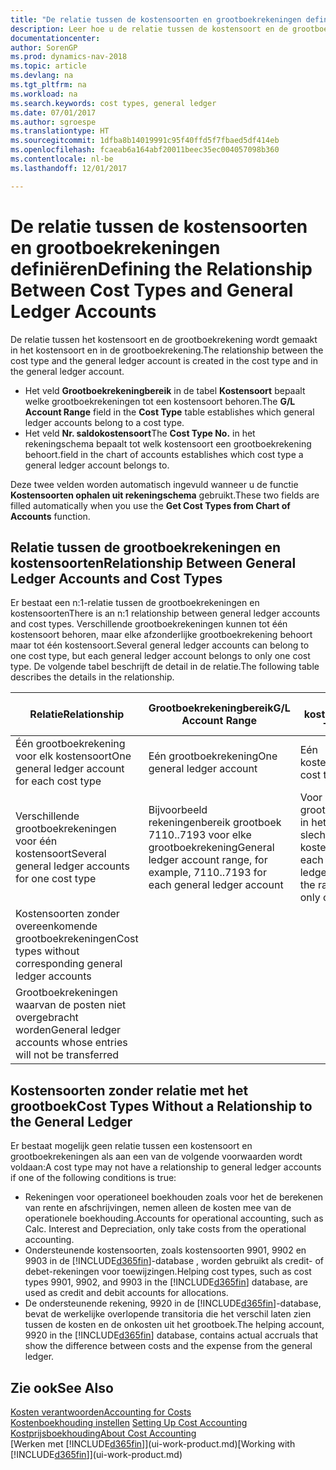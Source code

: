 ```yaml
---
title: "De relatie tussen de kostensoorten en grootboekrekeningen definiëren"
description: Leer hoe u de relatie tussen de kostensoort en de grootboekrekening definieert.
documentationcenter: 
author: SorenGP
ms.prod: dynamics-nav-2018
ms.topic: article
ms.devlang: na
ms.tgt_pltfrm: na
ms.workload: na
ms.search.keywords: cost types, general ledger
ms.date: 07/01/2017
ms.author: sgroespe
ms.translationtype: HT
ms.sourcegitcommit: 1dfba8b14019991c95f40ffd5f7fbaed5df414eb
ms.openlocfilehash: fcaeab6a164abf20011beec35ec004057098b360
ms.contentlocale: nl-be
ms.lasthandoff: 12/01/2017

---
```

# <a name="defining-the-relationship-between-cost-types-and-general-ledger-accounts"></a><span data-ttu-id="0ac07-103">De relatie tussen de kostensoorten en grootboekrekeningen definiëren</span><span class="sxs-lookup"><span data-stu-id="0ac07-103">Defining the Relationship Between Cost Types and General Ledger Accounts</span></span>
<span data-ttu-id="0ac07-104">De relatie tussen het kostensoort en de grootboekrekening wordt gemaakt in het kostensoort en in de grootboekrekening.</span><span class="sxs-lookup"><span data-stu-id="0ac07-104">The relationship between the cost type and the general ledger account is created in the cost type and in the general ledger account.</span></span>  

* <span data-ttu-id="0ac07-105">Het veld **Grootboekrekeningbereik** in de tabel **Kostensoort** bepaalt welke grootboekrekeningen tot een kostensoort behoren.</span><span class="sxs-lookup"><span data-stu-id="0ac07-105">The **G/L Account Range** field in the **Cost Type** table establishes which general ledger accounts belong to a cost type.</span></span>  
* <span data-ttu-id="0ac07-106">Het veld **Nr. saldokostensoort**</span><span class="sxs-lookup"><span data-stu-id="0ac07-106">The **Cost Type No.**</span></span> <span data-ttu-id="0ac07-107">in het rekeningschema bepaalt tot welk kostensoort een grootboekrekening behoort.</span><span class="sxs-lookup"><span data-stu-id="0ac07-107">field in the chart of accounts establishes which cost type a general ledger account belongs to.</span></span>  

<span data-ttu-id="0ac07-108">Deze twee velden worden automatisch ingevuld wanneer u de functie **Kostensoorten ophalen uit rekeningschema** gebruikt.</span><span class="sxs-lookup"><span data-stu-id="0ac07-108">These two fields are filled automatically when you use the **Get Cost Types from Chart of Accounts** function.</span></span>  

## <a name="relationship-between-general-ledger-accounts-and-cost-types"></a><span data-ttu-id="0ac07-109">Relatie tussen de grootboekrekeningen en kostensoorten</span><span class="sxs-lookup"><span data-stu-id="0ac07-109">Relationship Between General Ledger Accounts and Cost Types</span></span>  
<span data-ttu-id="0ac07-110">Er bestaat een n:1-relatie tussen de grootboekrekeningen en kostensoorten</span><span class="sxs-lookup"><span data-stu-id="0ac07-110">There is an n:1 relationship between general ledger accounts and cost types.</span></span> <span data-ttu-id="0ac07-111">Verschillende grootboekrekeningen kunnen tot één kostensoort behoren, maar elke afzonderlijke grootboekrekening behoort maar tot één kostensoort.</span><span class="sxs-lookup"><span data-stu-id="0ac07-111">Several general ledger accounts can belong to one cost type, but each general ledger account belongs to only one cost type.</span></span> <span data-ttu-id="0ac07-112">De volgende tabel beschrijft de detail in de relatie.</span><span class="sxs-lookup"><span data-stu-id="0ac07-112">The following table describes the details in the relationship.</span></span>  

|<span data-ttu-id="0ac07-113">Relatie</span><span class="sxs-lookup"><span data-stu-id="0ac07-113">Relationship</span></span>|<span data-ttu-id="0ac07-114">**Grootboekrekeningbereik**</span><span class="sxs-lookup"><span data-stu-id="0ac07-114">**G/L Account Range**</span></span>|<span data-ttu-id="0ac07-115">**Nr. kostensoort**</span><span class="sxs-lookup"><span data-stu-id="0ac07-115">**Cost Type No.**</span></span>|  
|------------------|------------------------------------------------|-------------------------------------------|  
|<span data-ttu-id="0ac07-116">Één grootboekrekening voor elk kostensoort</span><span class="sxs-lookup"><span data-stu-id="0ac07-116">One general ledger account for each cost type</span></span>|<span data-ttu-id="0ac07-117">Eén grootboekrekening</span><span class="sxs-lookup"><span data-stu-id="0ac07-117">One general ledger account</span></span>|<span data-ttu-id="0ac07-118">Eén kostensoort</span><span class="sxs-lookup"><span data-stu-id="0ac07-118">One cost type</span></span>|  
|<span data-ttu-id="0ac07-119">Verschillende grootboekrekeningen voor één kostensoort</span><span class="sxs-lookup"><span data-stu-id="0ac07-119">Several general ledger accounts for one cost type</span></span>|<span data-ttu-id="0ac07-120">Bijvoorbeeld rekeningenbereik grootboek 7110..7193 voor elke grootboekrekening</span><span class="sxs-lookup"><span data-stu-id="0ac07-120">General ledger account range, for example, 7110..7193 for each general ledger account</span></span>|<span data-ttu-id="0ac07-121">Voor elke grootboekrekening in het bereik is slechts één kostensoort</span><span class="sxs-lookup"><span data-stu-id="0ac07-121">For each general ledger account in the range, there is only one cost type</span></span>|  
|<span data-ttu-id="0ac07-122">Kostensoorten zonder overeenkomende grootboekrekeningen</span><span class="sxs-lookup"><span data-stu-id="0ac07-122">Cost types without corresponding general ledger accounts</span></span>|<Empty>||  
|<span data-ttu-id="0ac07-123">Grootboekrekeningen waarvan de posten niet overgebracht worden</span><span class="sxs-lookup"><span data-stu-id="0ac07-123">General ledger accounts whose entries will not be transferred</span></span>||<Empty>|  

## <a name="cost-types-without-a-relationship-to-the-general-ledger"></a><span data-ttu-id="0ac07-124">Kostensoorten zonder relatie met het grootboek</span><span class="sxs-lookup"><span data-stu-id="0ac07-124">Cost Types Without a Relationship to the General Ledger</span></span>  
<span data-ttu-id="0ac07-125">Er bestaat mogelijk geen relatie tussen een kostensoort en grootboekrekeningen als aan een van de volgende voorwaarden wordt voldaan:</span><span class="sxs-lookup"><span data-stu-id="0ac07-125">A cost type may not have a relationship to general ledger accounts if one of the following conditions is true:</span></span>  

* <span data-ttu-id="0ac07-126">Rekeningen voor operationeel boekhouden zoals voor het de berekenen van rente en afschrijvingen, nemen alleen de kosten mee van de operationele boekhouding.</span><span class="sxs-lookup"><span data-stu-id="0ac07-126">Accounts for operational accounting, such as Calc. Interest and Depreciation, only take costs from the operational accounting.</span></span>  
* <span data-ttu-id="0ac07-127">Ondersteunende kostensoorten, zoals kostensoorten 9901, 9902 en 9903 in de [!INCLUDE[d365fin](includes/d365fin_md.md)]-database , worden gebruikt als credit- of debet-rekeningen voor toewijzingen.</span><span class="sxs-lookup"><span data-stu-id="0ac07-127">Helping cost types, such as cost types 9901, 9902, and 9903 in the [!INCLUDE[d365fin](includes/d365fin_md.md)] database, are used as credit and debit accounts for allocations.</span></span>  
* <span data-ttu-id="0ac07-128">De ondersteunende rekening, 9920 in de [!INCLUDE[d365fin](includes/d365fin_md.md)]-database, bevat de werkelijke overlopende transitoria die het verschil laten zien tussen de kosten en de onkosten uit het grootboek.</span><span class="sxs-lookup"><span data-stu-id="0ac07-128">The helping account, 9920 in the [!INCLUDE[d365fin](includes/d365fin_md.md)] database, contains actual accruals that show the difference between costs and the expense from the general ledger.</span></span>  

## <a name="see-also"></a><span data-ttu-id="0ac07-129">Zie ook</span><span class="sxs-lookup"><span data-stu-id="0ac07-129">See Also</span></span>  
[<span data-ttu-id="0ac07-130">Kosten verantwoorden</span><span class="sxs-lookup"><span data-stu-id="0ac07-130">Accounting for Costs</span></span>](finance-manage-cost-accounting.md)  
<span data-ttu-id="0ac07-131">[Kostenboekhouding instellen](finance-set-up-cost-accounting.md) </span><span class="sxs-lookup"><span data-stu-id="0ac07-131">[Setting Up Cost Accounting](finance-set-up-cost-accounting.md) </span></span>  
[<span data-ttu-id="0ac07-132">Kostprijsboekhouding</span><span class="sxs-lookup"><span data-stu-id="0ac07-132">About Cost Accounting</span></span>](finance-about-cost-accounting.md)  
<span data-ttu-id="0ac07-133">[Werken met [!INCLUDE[d365fin](includes/d365fin_md.md)]](ui-work-product.md)</span><span class="sxs-lookup"><span data-stu-id="0ac07-133">[Working with [!INCLUDE[d365fin](includes/d365fin_md.md)]](ui-work-product.md)</span></span>

